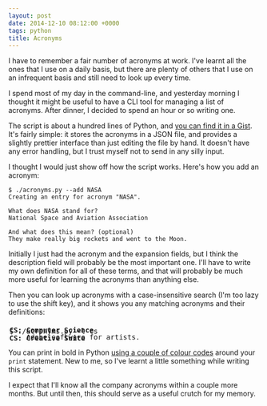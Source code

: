 ```yaml
---
layout: post
date: 2014-12-10 08:12:00 +0000
tags: python
title: Acronyms
---
```


I have to remember a fair number of acronyms at work. I've learnt all the ones that I use on a daily basis, but there are plenty of others that I use on an infrequent basis and still need to look up every time.

I spend most of my day in the command-line, and yesterday morning I thought it might be useful to have a CLI tool for managing a list of acronyms. After dinner, I decided to spend an hour or so writing one.

<!-- summary -->

The script is about a hundred lines of Python, and [you can find it in a Gist][gist]. It's fairly simple: it stores the acronyms in a JSON file, and provides a slightly prettier interface than just editing the file by hand. It doesn't have any error handling, but I trust myself not to send in any silly input.

I thought I would just show off how the script works. Here's how you add an acronym:

```console
$ ./acronyms.py --add NASA
Creating an entry for acronym "NASA".

What does NASA stand for?
National Space and Aviation Association

And what does this mean? (optional)
They make really big rockets and went to the Moon.
```

Initially I just had the acronym and the expansion fields, but I think the  description field will probably be the most important one. I'll have to write my own definition for all of these terms, and that will probably be much more useful for learning the acronyms than anything else.

Then you can look up acronyms with a case-insensitive search (I'm too lazy to use the shift key), and it shows you any matching acronyms and their definitions:

<pre style="margin: 22px 2px 0px 2px;">$ ./acronyms.py -l cs</pre><strong><pre style="margin: -18px 2px 0px 2px;">CS: Computer Science</pre></strong><strong><pre style="margin: 0px 2px 0px 2px;">CS: Creative Suite</pre></strong><pre style="margin: -18px 2px 0px 2px">    Adobe software for artists.</pre>

You can print in bold in Python [using a couple of colour codes][so] around your `print` statement. New to me, so I've learnt a little something while writing this script.

I expect that I'll know all the company acronyms within a couple more months. But until then, this should serve as a useful crutch for my memory.

[gist]: https://gist.github.com/alexwlchan/b4554a6703e1be914a6b
[so]: http://stackoverflow.com/q/8924173/1558022
